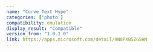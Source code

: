 ```yaml
---
name: "Curve Text Hype"
categories: ['photo']
compatibility: emulation
display_result: "Compatible"
version_from: "1.0.1.0"
link: https://apps.microsoft.com/detail/9N8PXB5ZG5HN
---
```

